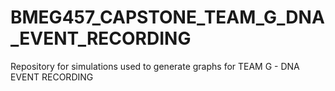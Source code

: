 # BMEG457_CAPSTONE_TEAM_G_DNA_EVENT_RECORDING
Repository for simulations used to generate graphs for TEAM G - DNA EVENT RECORDING 
